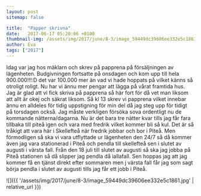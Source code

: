 ```yaml
---
layout: post
sitemap: false

title:  "Papper skrivna"
date:   2017-06-17 05:20:06 +0100
thumbnail-img: /assets/img/2017/june/8-3/image_59449dc39606ee332e5c1861.jpg
author: Eva
tags: ["2017"]
---
```


Idag var jag hos mäklarn och skrev på papprena på försäljningen av lägenheten. Budgivningen fortsatte på onsdagen och kom upp till hela 900.000!!!:D det var 100.000 mer än vad vi hade hoppats på vilket känns så otroligt roligt. Nu har vi ännu mer pengar att lägga på vårat framtida hus. Jag är glad att vi fick skriva på papprena så här fort för då vet man liksom att allt är okej och säkrat liksom. Så kl 13 skrev vi papprena vilket innebar ännu en alldeles för tidig uppstigning för min del då jag steg upp för tidigt på torsdagen också. Jag måste verkligen försöka sova ordentligt nu de kommande nätterna/dagarna. Nu är det bara tre nätter kvar tills jag får fara tillbaka till piteå igen och vara med fredrik vilket kommer bli så kul. Det är så tråkigt att vara här i Skellefteå när fredrik jobbar och bor i Piteå. Men förmodligen så ska vi vara utflyttade ur lägenheten den 24/7 så då kommer även jag vara stationerad i Piteå och pendla till skellefteå sen i slutet av augusti i värsta fall. Från den 18 juli till slutet av augusti så ska jag jobba på Piteå stationen så då slipper jag pendla då iallafall. Sen hoppas jag att jag kommer få en tjänst direkt efter sommaren men j värsta fall får jag som sagt börja pendla i slutet av augusti tills jag får ett jobb i Piteå.

![]({{ '/assets/img/2017/june/8-3/image_59449dc39606ee332e5c1861.jpg'  | relative_url }})


